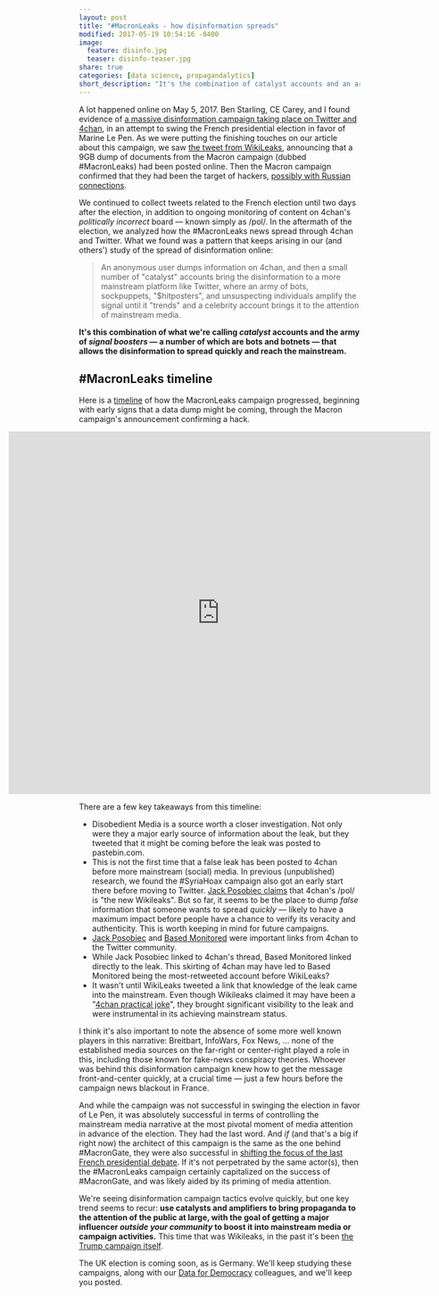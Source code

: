 ```yaml
---
layout: post
title: "#MacronLeaks - how disinformation spreads"
modified: 2017-05-19 10:54:16 -0400
image:
  feature: disinfo.jpg
  teaser: disinfo-teaser.jpg
share: true
categories: [data science, propagandalytics]
short_description: "It's the combination of catalyst accounts and an army of *signal boosters* ― a number of which are bots ― that allows disinformation to spread quickly."
---
```


A lot happened online on May 5, 2017. Ben Starling, CE Carey, and I found evidence of <a href="https://medium.com/data-for-democracy/democracy-hacked-a46c04d9e6d1" target="blank_">a massive disinformation campaign taking place on Twitter and 4chan</a>, in an attempt to swing the French presidential election in favor of Marine Le Pen. As we were putting the finishing touches on our article about this campaign, we saw <a href="https://twitter.com/wikileaks/status/860577607670276096" target="blank_">the tweet from WikiLeaks</a>, announcing that a 9GB dump of documents from the Macron campaign (dubbed #MacronLeaks) had been posted online. Then the Macron campaign confirmed that they had been the target of hackers, <a href="http://www.reuters.com/article/us-france-election-macron-leaks-idUSKBN1812AZ?utm_source=twitter&amp;utm_medium=Social" target="blank_">possibly with Russian connections</a>.

We continued to collect tweets related to the French election until two days after the election, in addition to ongoing monitoring of content on 4chan's *politically incorrect* board ― known simply as /pol/. In the aftermath of the election, we analyzed how the #MacronLeaks news spread through 4chan and Twitter. What we found was a pattern that keeps arising in our (and others') study of the spread of disinformation online:

> An anonymous user dumps information on 4chan, and then a small number of "catalyst" accounts bring the disinformation to a more mainstream platform like Twitter, where an army of bots, sockpuppets, "$hitposters", and unsuspecting individuals amplify the signal until it "trends" and a celebrity account brings it to the attention of mainstream media.

**It's this combination of what we're calling *catalyst* accounts and the army of *signal boosters* ― a number of which are bots and botnets ― that allows the disinformation to spread quickly and reach the mainstream.**

## #MacronLeaks timeline

Here is a <a href="https://timeline.knightlab.com/" target="blank_">timeline</a> of how the MacronLeaks campaign progressed, beginning with early signs that a data dump might be coming, through the Macron campaign's announcement confirming a hack.

<iframe src='https://cdn.knightlab.com/libs/timeline3/latest/embed/index.html?source=16WSJUwmVstsjH6R6l1mdext1P9vnXeHu-J88fCWeONs&font=Default&lang=en&initial_zoom=2&height=650' width='150%' height='650' style="margin-left: -25%" webkitallowfullscreen mozallowfullscreen allowfullscreen frameborder='0'></iframe>

There are a few key takeaways from this timeline:

<ul><li>Disobedient Media is a source worth a closer investigation. Not only were they a major early source of information about the leak, but they tweeted that it might be coming before the leak was posted to pastebin.com. <br></li><li>This is not the first time that a false leak has been posted to 4chan before more mainstream (social) media. In previous (unpublished) research, we found the #SyriaHoax campaign also got an early start there before moving to Twitter. <a href="https://twitter.com/JackPosobiec/status/860567142965575681" target="blank_">Jack Posobiec claims</a> that 4chan's /pol/ is "the new Wikileaks". But so far, it seems to be the place to dump <i>false</i> information that someone wants to spread <i>quickly</i> ― likely to have a maximum impact before people have a chance to verify its veracity and authenticity. This is worth keeping in mind for future campaigns.</li><li><a href="https://twitter.com/JackPosobiec/" target="blank_">Jack Posobiec</a> and <a href="https://twitter.com/BasedMonitored" target="blank_">Based Monitored</a> were important links from 4chan to the Twitter community.</li><li>While Jack Posobiec linked to 4chan's thread, Based Monitored linked directly to the leak. This skirting of 4chan may have led to Based Monitored being the most-retweeted account before WikiLeaks?</li><li>It wasn't until WikiLeaks tweeted a link that knowledge of the leak came into the mainstream. Even though Wikileaks claimed it may have been a "<a href="https://twitter.com/wikileaks/status/860577607670276096" target="blank_">4chan practical joke</a>", they brought significant visibility to the leak and were instrumental in its achieving mainstream status.</li></ul>

I think it's also important to note the absence of some more well known players in this narrative: Breitbart, InfoWars, Fox News, ... none of the established media sources on the far-right or center-right played a role in this, including those known for fake-news conspiracy theories. Whoever was behind this disinformation campaign knew how to get the message front-and-center quickly, at a crucial time ― just a few hours before the campaign news blackout in France. 

And while the campaign was not successful in swinging the election in favor of Le Pen, it was absolutely successful in terms of controlling the mainstream media narrative at the most pivotal moment of media attention in advance of the election. They had the last word. And *if* (and that's a big if right now) the architect of this campaign is the same as the one behind #MacronGate, they were also successful in <a href="http://www.telegraph.co.uk/news/2017/05/04/emmanuel-macron-files-defamation-complaint-marine-le-pen-offshore/" target="blank_">shifting the focus of the last French presidential debate</a>. If it's not perpetrated by the same actor(s), then the #MacronLeaks campaign certainly capitalized on the success of #MacronGate, and was likely aided by its priming of media attention.

We're seeing disinformation campaign tactics evolve quickly, but one key trend seems to recur: **use catalysts and amplifiers to bring propaganda to the attention of the public at large, with the goal of getting a major influencer *outside your community* to boost it into mainstream media or campaign activities.** This time that was Wikileaks, in the past it's been <a href="http://www.politico.com/magazine/story/2017/03/memes-4chan-trump-supporters-trolls-internet-214856" target="blank_">the Trump campaign itself</a>.

The UK election is coming soon, as is Germany. We'll keep studying these campaigns, along with our <a href="http://datafordemocracy.org/" target="blank_">Data for Democracy</a> colleagues, and we'll keep you posted.